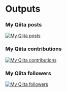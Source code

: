 
# Outputs
### My Qiita posts
[![My Qiita posts](https://qiita-badge.apiapi.app/s/Kurogoma939/posts.svg)](http://qiita.com/Kurogoma939)
### My Qiita contributions
[![My Qiita contributions](https://qiita-badge.apiapi.app/s/Kurogoma939/contributions.svg)](http://qiita.com/Kurogoma939)
### My Qiita followers
[![My Qiita followers](https://qiita-badge.apiapi.app/s/Kurogoma939/followers.svg)](http://qiita.com/Kurogoma939)

